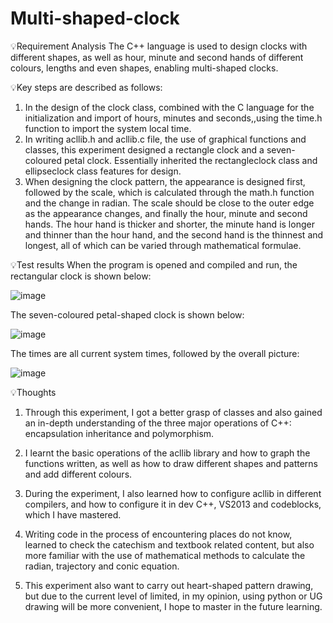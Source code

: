 # Multi-shaped-clock

💡Requirement Analysis
The C++ language is used to design clocks with different shapes, as well as hour, minute and second hands of different colours, lengths and even shapes, enabling multi-shaped clocks.

💡Key steps are described as follows:
1. In the design of the clock class, combined with the C language for the initialization and import of hours, minutes and seconds,,using the time.h function to import the system local time.
2. In writing acllib.h and acllib.c file, the use of graphical functions and classes, this experiment designed a rectangle clock and a seven-coloured petal clock. Essentially inherited the rectangleclock class and ellipseclock class features for design.
3. When designing the clock pattern, the appearance is designed first, followed by the scale, which is calculated through the math.h function and the change in radian. The scale should be close to the outer edge as the appearance changes, and finally the hour, minute and second hands. The hour hand is thicker and shorter, the minute hand is longer and thinner than the hour hand, and the second hand is the thinnest and longest, all of which can be varied through mathematical formulae.

💡Test results
When the program is opened and compiled and run, the rectangular clock is shown below:

![image](https://github.com/Frannie1020/Multi-shaped-clock/assets/137517674/e9cbdeee-2203-457b-b357-349a70c0c406)


The seven-coloured petal-shaped clock is shown below:

![image](https://github.com/Frannie1020/Multi-shaped-clock/assets/137517674/47f4f5f2-2214-41a2-a52c-5e0d747e537f)


The times are all current system times, followed by the overall picture:

![image](https://github.com/Frannie1020/Multi-shaped-clock/assets/137517674/f4a1f3ab-9f22-49b3-9040-2ab67d972eaa)


💡Thoughts

1. Through this experiment, I got a better grasp of classes and also gained an in-depth understanding of the three major operations of C++: encapsulation inheritance and polymorphism.

2. I learnt the basic operations of the acllib library and how to graph the functions written, as well as how to draw different shapes and patterns and add different colours.

3. During the experiment, I also learned how to configure acllib in different compilers, and how to configure it in dev C++, VS2013 and codeblocks, which I have mastered.

4. Writing code in the process of encountering places do not know, learned to check the catechism and textbook related content, but also more familiar with the use of mathematical methods to calculate the radian, trajectory and conic equation.

5. This experiment also want to carry out heart-shaped pattern drawing, but due to the current level of limited, in my opinion, using python or UG drawing will be more convenient, I hope to master in the future learning.


